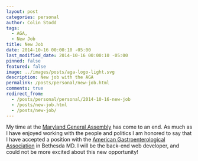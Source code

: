 ```yaml
---
layout: post
categories: personal
author: Colin Stodd
tags:
  - AGA,
  - New Job
title: New Job
date: 2014-10-16 00:00:10 -05:00
last_modified_date: 2014-10-16 00:00:10 -05:00
pinned: false
featured: false
image: ../images/posts/aga-logo-light.svg
description: New job with the AGA
permalink: /posts/personal/new-job.html
comments: true
redirect_from:
  - /posts/personal/personal/2014-10-16-new-job
  - /posts/new-job.html
  - /posts/new-job/
---
```


My time at the <a href="http://mgaleg.maryland.gov/webmga/frm1st.aspx?tab=home" target="_blank" rel="noopener">Maryland General Assembly</a> has come to an end.  As much as I have enjoyed working with the people and politics I am honored to say that I have accepted a position with the <a href="http://www.gastro.org/" target="_blank" rel="noopener">American Gastroenterological Association</a> in Bethesda MD.  I will be the back-end web developer, and could not be more excited about this new opportunity!
